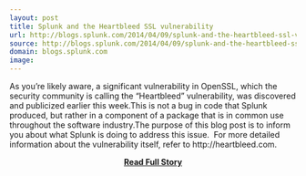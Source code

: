 ```yaml
---
layout: post
title: Splunk and the Heartbleed SSL vulnerability
url: http://blogs.splunk.com/2014/04/09/splunk-and-the-heartbleed-ssl-vulnerability/
source: http://blogs.splunk.com/2014/04/09/splunk-and-the-heartbleed-ssl-vulnerability/
domain: blogs.splunk.com
image: 
---
```


<p>As you’re likely aware, a significant vulnerability in OpenSSL, which the security community is calling the “Heartbleed” vulnerability, was discovered and publicized earlier this week.This is not a bug in code that Splunk produced, but rather in a component of a package that is in common use throughout the software industry.The purpose of this blog post is to inform you about what Splunk is doing to address this issue.  For more detailed information about the vulnerability itself, refer to http://heartbleed.com.</p>
<center><p><a href="http://blogs.splunk.com/2014/04/09/splunk-and-the-heartbleed-ssl-vulnerability/" style='padding:25px; font-sze:18px; font-weight: bold;'>Read Full Story</a></p></center>
